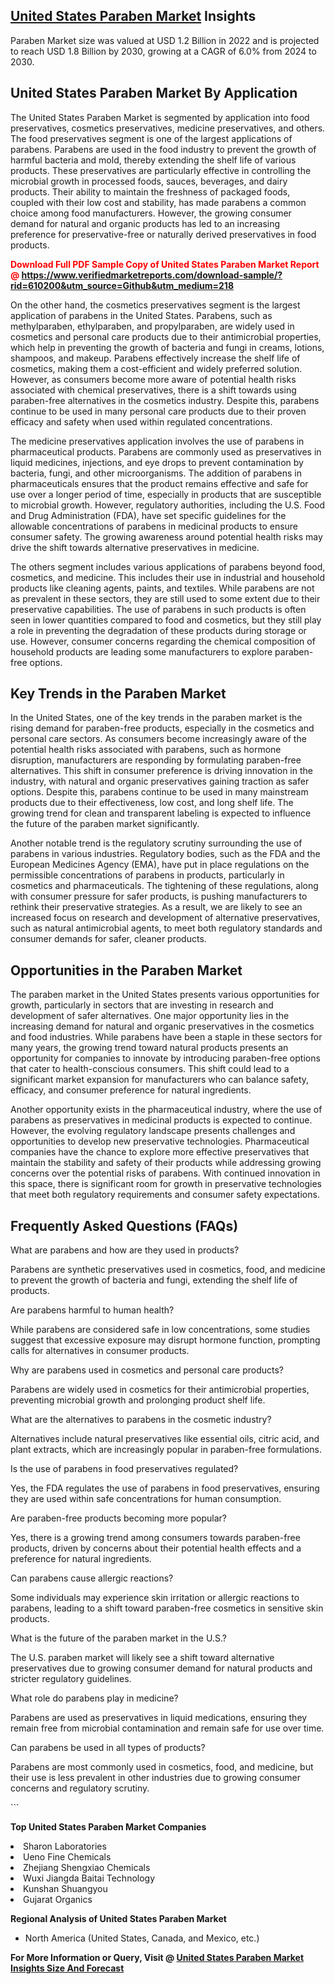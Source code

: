 <h2><a href="https://www.verifiedmarketreports.com/download-sample/?rid=610200&amp;utm_source=Github&amp;utm_medium=218" target="_blank">United States Paraben Market</a> Insights</h2><p>Paraben Market size was valued at USD 1.2 Billion in 2022 and is projected to reach USD 1.8 Billion by 2030, growing at a CAGR of 6.0% from 2024 to 2030.</p><p> <h2>United States Paraben Market By Application</h2> <p>The United States Paraben Market is segmented by application into food preservatives, cosmetics preservatives, medicine preservatives, and others. The food preservatives segment is one of the largest applications of parabens. Parabens are used in the food industry to prevent the growth of harmful bacteria and mold, thereby extending the shelf life of various products. These preservatives are particularly effective in controlling the microbial growth in processed foods, sauces, beverages, and dairy products. Their ability to maintain the freshness of packaged foods, coupled with their low cost and stability, has made parabens a common choice among food manufacturers. However, the growing consumer demand for natural and organic products has led to an increasing preference for preservative-free or naturally derived preservatives in food products. <p><strong><p><span class=""><span style="color: #ff0000;"><strong>Download Full PDF Sample Copy of United States Paraben Market Report</strong> @ </span><a href="https://www.verifiedmarketreports.com/download-sample/?rid=610200&amp;utm_source=Github&amp;utm_medium=218" target="_blank">https://www.verifiedmarketreports.com/download-sample/?rid=610200&amp;utm_source=Github&amp;utm_medium=218</a></span></p></strong></p> <p>On the other hand, the cosmetics preservatives segment is the largest application of parabens in the United States. Parabens, such as methylparaben, ethylparaben, and propylparaben, are widely used in cosmetics and personal care products due to their antimicrobial properties, which help in preventing the growth of bacteria and fungi in creams, lotions, shampoos, and makeup. Parabens effectively increase the shelf life of cosmetics, making them a cost-efficient and widely preferred solution. However, as consumers become more aware of potential health risks associated with chemical preservatives, there is a shift towards using paraben-free alternatives in the cosmetics industry. Despite this, parabens continue to be used in many personal care products due to their proven efficacy and safety when used within regulated concentrations. <p>The medicine preservatives application involves the use of parabens in pharmaceutical products. Parabens are commonly used as preservatives in liquid medicines, injections, and eye drops to prevent contamination by bacteria, fungi, and other microorganisms. The addition of parabens in pharmaceuticals ensures that the product remains effective and safe for use over a longer period of time, especially in products that are susceptible to microbial growth. However, regulatory authorities, including the U.S. Food and Drug Administration (FDA), have set specific guidelines for the allowable concentrations of parabens in medicinal products to ensure consumer safety. The growing awareness around potential health risks may drive the shift towards alternative preservatives in medicine. <p>The others segment includes various applications of parabens beyond food, cosmetics, and medicine. This includes their use in industrial and household products like cleaning agents, paints, and textiles. While parabens are not as prevalent in these sectors, they are still used to some extent due to their preservative capabilities. The use of parabens in such products is often seen in lower quantities compared to food and cosmetics, but they still play a role in preventing the degradation of these products during storage or use. However, consumer concerns regarding the chemical composition of household products are leading some manufacturers to explore paraben-free options. <h2>Key Trends in the Paraben Market</h2> <p>In the United States, one of the key trends in the paraben market is the rising demand for paraben-free products, especially in the cosmetics and personal care sectors. As consumers become increasingly aware of the potential health risks associated with parabens, such as hormone disruption, manufacturers are responding by formulating paraben-free alternatives. This shift in consumer preference is driving innovation in the industry, with natural and organic preservatives gaining traction as safer options. Despite this, parabens continue to be used in many mainstream products due to their effectiveness, low cost, and long shelf life. The growing trend for clean and transparent labeling is expected to influence the future of the paraben market significantly. <p>Another notable trend is the regulatory scrutiny surrounding the use of parabens in various industries. Regulatory bodies, such as the FDA and the European Medicines Agency (EMA), have put in place regulations on the permissible concentrations of parabens in products, particularly in cosmetics and pharmaceuticals. The tightening of these regulations, along with consumer pressure for safer products, is pushing manufacturers to rethink their preservative strategies. As a result, we are likely to see an increased focus on research and development of alternative preservatives, such as natural antimicrobial agents, to meet both regulatory standards and consumer demands for safer, cleaner products. <h2>Opportunities in the Paraben Market</h2> <p>The paraben market in the United States presents various opportunities for growth, particularly in sectors that are investing in research and development of safer alternatives. One major opportunity lies in the increasing demand for natural and organic preservatives in the cosmetics and food industries. While parabens have been a staple in these sectors for many years, the growing trend toward natural products presents an opportunity for companies to innovate by introducing paraben-free options that cater to health-conscious consumers. This shift could lead to a significant market expansion for manufacturers who can balance safety, efficacy, and consumer preference for natural ingredients. <p>Another opportunity exists in the pharmaceutical industry, where the use of parabens as preservatives in medicinal products is expected to continue. However, the evolving regulatory landscape presents challenges and opportunities to develop new preservative technologies. Pharmaceutical companies have the chance to explore more effective preservatives that maintain the stability and safety of their products while addressing growing concerns over the potential risks of parabens. With continued innovation in this space, there is significant room for growth in preservative technologies that meet both regulatory requirements and consumer safety expectations. <h2>Frequently Asked Questions (FAQs)</h2> <p>What are parabens and how are they used in products?</p> <p>Parabens are synthetic preservatives used in cosmetics, food, and medicine to prevent the growth of bacteria and fungi, extending the shelf life of products.</p> <p>Are parabens harmful to human health?</p> <p>While parabens are considered safe in low concentrations, some studies suggest that excessive exposure may disrupt hormone function, prompting calls for alternatives in consumer products.</p> <p>Why are parabens used in cosmetics and personal care products?</p> <p>Parabens are widely used in cosmetics for their antimicrobial properties, preventing microbial growth and prolonging product shelf life.</p> <p>What are the alternatives to parabens in the cosmetic industry?</p> <p>Alternatives include natural preservatives like essential oils, citric acid, and plant extracts, which are increasingly popular in paraben-free formulations.</p> <p>Is the use of parabens in food preservatives regulated?</p> <p>Yes, the FDA regulates the use of parabens in food preservatives, ensuring they are used within safe concentrations for human consumption.</p> <p>Are paraben-free products becoming more popular?</p> <p>Yes, there is a growing trend among consumers towards paraben-free products, driven by concerns about their potential health effects and a preference for natural ingredients.</p> <p>Can parabens cause allergic reactions?</p> <p>Some individuals may experience skin irritation or allergic reactions to parabens, leading to a shift toward paraben-free cosmetics in sensitive skin products.</p> <p>What is the future of the paraben market in the U.S.?</p> <p>The U.S. paraben market will likely see a shift toward alternative preservatives due to growing consumer demand for natural products and stricter regulatory guidelines.</p> <p>What role do parabens play in medicine?</p> <p>Parabens are used as preservatives in liquid medications, ensuring they remain free from microbial contamination and remain safe for use over time.</p> <p>Can parabens be used in all types of products?</p> <p>Parabens are most commonly used in cosmetics, food, and medicine, but their use is less prevalent in other industries due to growing consumer concerns and regulatory scrutiny.</p> ```</p><p><strong>Top United States Paraben Market Companies</strong></p><div data-test-id=""><p><li>Sharon Laboratories</li><li> Ueno Fine Chemicals</li><li> Zhejiang Shengxiao Chemicals</li><li> Wuxi Jiangda Baitai Technology</li><li> Kunshan Shuangyou</li><li> Gujarat Organics</li></p><div><strong>Regional Analysis of&nbsp;United States Paraben Market</strong></div><ul><li dir="ltr"><p dir="ltr">North America&nbsp;(United States, Canada, and Mexico, etc.)</p></li></ul><p><strong>For More Information or Query, Visit @&nbsp;</strong><strong><a href="https://www.verifiedmarketreports.com/product/paraben-market/?utm_source=Github&amp;utm_medium=218" target="_blank">United States Paraben Market Insights Size And Forecast</a></strong></p></div>
